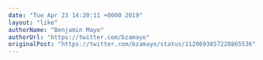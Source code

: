 ```yaml
---
date: "Tue Apr 23 14:20:11 +0000 2019"
layout: "like"
authorName: "Benjamin Mayo"
authorUrl: "https://twitter.com/bzamayo"
originalPost: "https://twitter.com/bzamayo/status/1120693857228865536"
---
```

